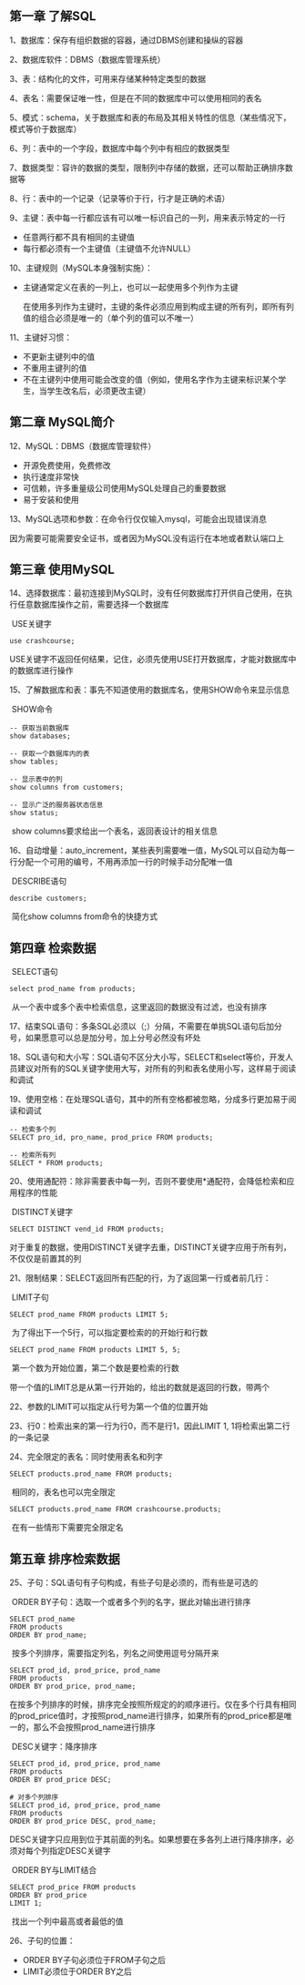 ## 第一章 了解SQL

1、数据库：保存有组织数据的容器，通过DBMS创建和操纵的容器

2、数据库软件：DBMS（数据库管理系统）

3、表：结构化的文件，可用来存储某种特定类型的数据

4、表名：需要保证唯一性，但是在不同的数据库中可以使用相同的表名

5、模式：schema，关于数据库和表的布局及其相关特性的信息（某些情况下，模式等价于数据库）

6、列：表中的一个字段，数据库中每个列中有相应的数据类型

7、数据类型：容许的数据的类型，限制列中存储的数据，还可以帮助正确排序数据等

8、行：表中的一个记录（记录等价于行，行才是正确的术语）

9、主键：表中每一行都应该有可以唯一标识自己的一列，用来表示特定的一行

* 任意两行都不具有相同的主键值
* 每行都必须有一个主键值（主键值不允许NULL）

10、主键规则（MySQL本身强制实施）：

* 主键通常定义在表的一列上，也可以一起使用多个列作为主键

  在使用多列作为主键时，主键的条件必须应用到构成主键的所有列，即所有列值的组合必须是唯一的（单个列的值可以不唯一）

11、主键好习惯：

* 不更新主键列中的值
* 不重用主键列的值
* 不在主键列中使用可能会改变的值（例如，使用名字作为主键来标识某个学生，当学生改名后，必须更改主键）

## 第二章 MySQL简介

12、MySQL：DBMS（数据库管理软件）

* 开源免费使用，免费修改
* 执行速度非常快
* 可信赖，许多重量级公司使用MySQL处理自己的重要数据
* 易于安装和使用

13、MySQL选项和参数：在命令行仅仅输入mysql，可能会出现错误消息

​	因为需要可能需要安全证书，或者因为MySQL没有运行在本地或者默认端口上

## 第三章 使用MySQL

14、选择数据库：最初连接到MySQL时，没有任何数据库打开供自己使用，在执行任意数据库操作之前，需要选择一个数据库

​	USE关键字

```mysql
use crashcourse;
```

​	USE关键字不返回任何结果，记住，必须先使用USE打开数据库，才能对数据库中的数据库进行操作

15、了解数据库和表：事先不知道使用的数据库名，使用SHOW命令来显示信息

​	SHOW命令

```MYSQL
-- 获取当前数据库
show databases;

-- 获取一个数据库内的表
show tables;

-- 显示表中的列
show columns from customers;

-- 显示广泛的服务器状态信息
show status;
```

​	show columns要求给出一个表名，返回表设计的相关信息

16、自动增量：auto_increment，某些表列需要唯一值，MySQL可以自动为每一行分配一个可用的编号，不用再添加一行的时候手动分配唯一值

​	DESCRIBE语句

```mysql
describe customers;
```

​	简化show columns from命令的快捷方式



## 第四章 检索数据

​	SELECT语句

```mysql
select prod_name from products;
```

​	从一个表中或多个表中检索信息，这里返回的数据没有过滤，也没有排序

17、结束SQL语句：多条SQL必须以（;）分隔，不需要在单挑SQL语句后加分号，如果愿意可以总是加分号，加上分号必然没有坏处

18、SQL语句和大小写：SQL语句不区分大小写，SELECT和select等价，开发人员建议对所有的SQL关键字使用大写，对所有的列和表名使用小写，这样易于阅读和调试

19、使用空格：在处理SQL语句，其中的所有空格都被忽略，分成多行更加易于阅读和调试

```mysql
-- 检索多个列
SELECT pro_id, pro_name, prod_price FROM products;

-- 检索所有列
SELECT * FROM products;
```

20、使用通配符：除非需要表中每一列，否则不要使用*通配符，会降低检索和应用程序的性能

​	DISTINCT关键字

```mysql
SELECT DISTINCT vend_id FROM products;
```

​	对于重复的数据，使用DISTINCT关键字去重，DISTINCT关键字应用于所有列，不仅仅是前置其的列

21、限制结果：SELECT返回所有匹配的行，为了返回第一行或者前几行：

​	LIMIT子句

```mysql
SELECT prod_name FROM products LIMIT 5;
```

​	为了得出下一个5行，可以指定要检索的的开始行和行数

```mysql
SELECT prod_name FROM products LIMIT 5, 5;
```

​	第一个数为开始位置，第二个数是要检索的行数

​	带一个值的LIMIT总是从第一行开始的，给出的数就是返回的行数，带两个

22、参数的LIMIT可以指定从行号为第一个值的位置开始

23、行0：检索出来的第一行为行0，而不是行1，因此LIMIT 1, 1将检索出第二行的一条记录

24、完全限定的表名：同时使用表名和列字

```mysql
SELECT products.prod_name FROM products;
```

​	相同的，表名也可以完全限定

```mysql
SELECT products.prod_name FROM crashcourse.products;
```

​	在有一些情形下需要完全限定名



## 第五章 排序检索数据

25、子句：SQL语句有子句构成，有些子句是必须的，而有些是可选的

​	ORDER BY子句：选取一个或者多个列的名字，据此对输出进行排序

```mysql
SELECT prod_name 
FROM products 
ORDER BY prod_name;
```

​	按多个列排序，需要指定列名，列名之间使用逗号分隔开来

```mysql
SELECT prod_id, prod_price, prod_name 
FROM products
ORDER BY prod_price, prod_name;
```

​	在按多个列排序的时候，排序完全按照所规定的的顺序进行。仅在多个行具有相同的prod_price值时，才按照prod_name进行排序，如果所有的prod_price都是唯一的，那么不会按照prod_name进行排序

​	DESC关键字：降序排序

```mysql
SELECT prod_id, prod_price, prod_name 
FROM products
ORDER BY prod_price DESC;

# 对多个列排序
SELECT prod_id, prod_price, prod_name 
FROM products
ORDER BY prod_price DESC, prod_name;
```

​	DESC关键字只应用到位于其前面的列名。如果想要在多各列上进行降序排序，必须对每个列指定DESC关键字

​	ORDER BY与LIMIT结合

```mysql
SELECT prod_price FROM products
ORDER BY prod_price
LIMIT 1;
```

​	找出一个列中最高或者最低的值

26、子句的位置：

* ORDER BY子句必须位于FROM子句之后
* LIMIT必须位于ORDER BY之后
